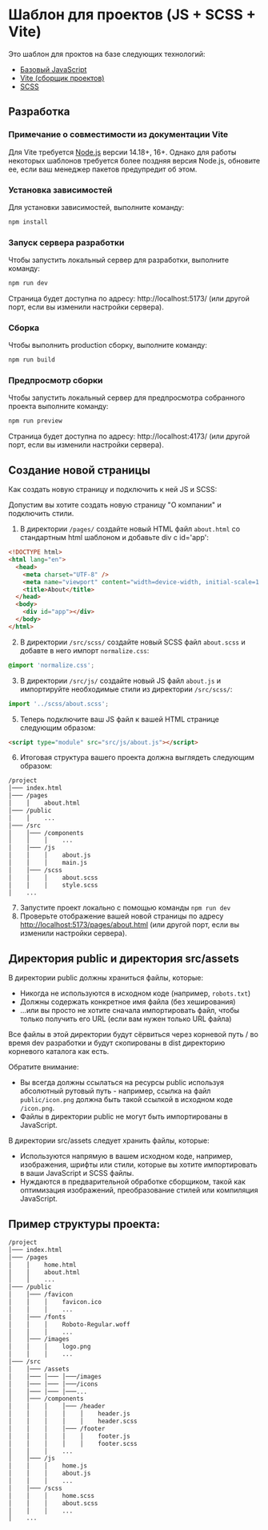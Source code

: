 # Шаблон для проектов (JS + SCSS + Vite)

Это шаблон для проктов на базе следующих технологий:

- [Базовый JavaScript](https://developer.mozilla.org/ru/docs/Web/JavaScript)
- [Vite (сборщик проектов)](https://vitejs.dev/)
- [SCSS](https://sass-lang.com/)

## Разработка

### Примечание о совместимости из документации Vite

Для Vite требуется [Node.js](https://nodejs.org/) версии 14.18+, 16+. Однако для работы некоторых шаблонов требуется более поздняя версия Node.js, обновите ее, если ваш менеджер пакетов предупредит об этом.

### Установка зависимостей

Для установки зависимостей, выполните команду:

```sh
npm install
```

### Запуск сервера разработки

Чтобы запустить локальный сервер для разработки, выполните команду:

```sh
npm run dev
```

Страница будет доступна по адресу: http://localhost:5173/ (или другой порт, если вы изменили настройки сервера).

### Cборка

Чтобы выполнить production сборку, выполните команду:

```sh
npm run build
```

### Предпросмотр сборки

Чтобы запустить локальный сервер для предпросмотра собранного проекта выполните команду:

```sh
npm run preview
```

Страница будет доступна по адресу: http://localhost:4173/ (или другой порт, если вы изменили настройки сервера).

## Создание новой страницы

Как создать новую страницу и подключить к ней JS и SCSS:

Допустим вы хотите создать новую страницу "О компании" и подключить стили.

1. В директории `/pages/` создайте новый HTML файл `about.html` со стандартным html шаблоном и добавьте div с id='app':

```html
<!DOCTYPE html>
<html lang="en">
  <head>
    <meta charset="UTF-8" />
    <meta name="viewport" content="width=device-width, initial-scale=1.0" />
    <title>About</title>
  </head>
  <body>
    <div id="app"></div>
  </body>
</html>
```

2. В директории `/src/scss/` cоздайте новый SCSS файл `about.scss` и добавте в него импорт `normalize.css`:

```css
@import 'normalize.css';
```

3. В директории `/src/js/` создайте новый JS файл `about.js` и импортируйте необходимые стили из директории `/src/scss/`:

```javascript
import '../scss/about.scss';
```

5. Теперь подключите ваш JS файл к вашей HTML странице следующим образом:

```html
<script type="module" src="src/js/about.js"></script>
```

6. Итоговая структура вашего проекта должна выглядеть следующим образом:

```bash
/project
│─── index.html
│─── /pages
│    │    about.html
│─── /public
│    │    ...
│─── /src
│    │─── /components
│    │    │    ...
│    │─── /js
│    │    │    about.js
│    │    │    main.js
│    │─── /scss
│    │    │    about.scss
│    │    │    style.scss
│    ...
```

7. Запустите проект локально с помощью команды `npm run dev`
8. Проверьте отображение вашей новой страницы по адресу [http://localhost:5173/pages/about.html](http://localhost:5173/pages/about.html) (или другой порт, если вы изменили настройки сервера).

## Директория public и директория src/assets

В директории public должны храниться файлы, которые:

- Никогда не используются в исходном коде (например, `robots.txt`)
- Должны содержать конкретное имя файла (без хеширования)
- ...или вы просто не хотите сначала импортировать файл, чтобы только получить его URL (если вам нужен только URL файла)

Все файлы в этой директории будут сёрвиться через корневой путь / во время dev разработки и будут скопированы в dist директорию корневого каталога как есть.

Обратите внимание:

- Вы всегда должны ссылаться на ресурсы public используя абсолютный рутовый путь - например, ссылка на файл `public/icon.png` должна быть такой ссылкой в исходном коде `/icon.png`.
- Файлы в директории public не могут быть импортированы в JavaScript.

В директории src/assets следует хранить файлы, которые:

- Используются напрямую в вашем исходном коде, например, изображения, шрифты или стили, которые вы хотите импортировать в ваши JavaScript и SCSS файлы.
- Нуждаются в предварительной обработке сборщиком, такой как оптимизация изображений, преобразование стилей или компиляция JavaScript.

## Пример структуры проекта:

```bash
/project
│─── index.html
│─── /pages
│    │    home.html
│    │    about.html
│    │    ...
│─── /public
│    │─── /favicon
│    │    │    favicon.ico
│    │    │    ...
│    │─── /fonts
│    │    │    Roboto-Regular.woff
│    │    │    ...
│    │─── /images
│    │    │    logo.png
│    │    │    ...
│─── /src
│    │─── /assets
│    │─── │─── │───/images
│    │─── │─── │───/icons
│    │─── │─── │───...
│    │─── /components
│    │    │    │─── /header
│    │    │    │    │    header.js
│    │    │    │    │    header.scss
│    │    │    │─── /footer
│    │    │    │    │    footer.js
│    │    │    │    │    footer.scss
│    │    │    ...
│    │─── /js
│    │    │    home.js
│    │    │    about.js
│    │    │    ...
│    │─── /scss
│    │    │    home.scss
│    │    │    about.scss
│    │    │    ...
│    ...
```
